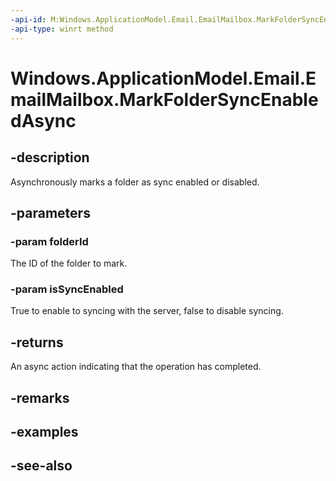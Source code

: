 ```yaml
---
-api-id: M:Windows.ApplicationModel.Email.EmailMailbox.MarkFolderSyncEnabledAsync(System.String,System.Boolean)
-api-type: winrt method
---
```


<!-- Method syntax
public Windows.Foundation.IAsyncAction MarkFolderSyncEnabledAsync(System.String folderId, System.Boolean isSyncEnabled)
-->

# Windows.ApplicationModel.Email.EmailMailbox.MarkFolderSyncEnabledAsync

## -description
Asynchronously marks a folder as sync enabled or disabled.

## -parameters
### -param folderId
The ID of the folder to mark.

### -param isSyncEnabled
True to enable to syncing with the server, false to disable syncing.

## -returns
An async action indicating that the operation has completed.

## -remarks

## -examples

## -see-also
